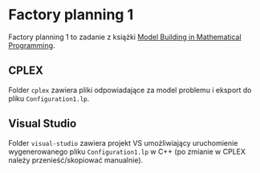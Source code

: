 # Factory planning 1

Factory planning 1 to zadanie z książki [Model Building in Mathematical Programming](https://www.researchgate.net/profile/Fazel-Varasteh-2/post/Can_anybody_please_suggest_a_reference_for_modelling_cost_of_production/attachment/59d63615c49f478072ea3d2f/AS%3A273636437495809%401442251418466/download/Wiley+Model+Building+in+Mathematical+Programming+5th+++++++%282013%29.%5Bsharethefiles.com%5D.pdf).

## CPLEX

Folder `cplex` zawiera pliki odpowiadające za model problemu i eksport do pliku `Configuration1.lp`.

## Visual Studio

Folder `visual-studio` zawiera projekt VS umożliwiający uruchomienie wygenerowanego pliku `Configuration1.lp` w C++ (po zmianie w CPLEX należy przenieść/skopiować manualnie).
